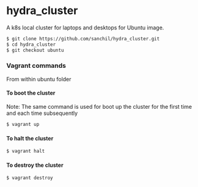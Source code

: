 # hydra_cluster

A k8s local cluster for laptops and desktops for Ubuntu image.

```sh
$ git clone https://github.com/sanchil/hydra_cluster.git
$ cd hydra_cluster
$ git checkout ubuntu
```

### Vagrant commands

From within ubuntu folder

#### To boot the cluster

Note: The same command is used for boot up the cluster for the first time and each time subsequently


```sh
$ vagrant up
```


#### To halt the cluster

```sh
$ vagrant halt
```


#### To destroy the cluster

```sh
$ vagrant destroy
```
